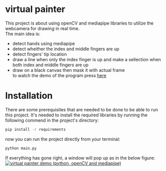 # virtual painter
This project is about using openCV and mediapipe libraries   to utilize the webcamera for drawing in real time.   
The main idea is:   
* detect hands using mediapipe
* detect wheither the index and middle fingers are up
* detect fingers' tip location
* draw a line when only the index finger is up and make a sellection when both index and middle fingers are up
* draw on a black canvas then mask it with actual frame   
to watch the demo of the program press [here](https://youtu.be/ZNPu2nwcXX4)


# Installation
There are some prerequisites that are needed to be done to be able to run this project.
It's needed to install the required libraries by running the following commend in the project's directory:
```bash
pip install -r requirements
```
now you can run the project directly from your terminal:
```bash
python main.py
```
If everything has gone right, a window will  pop up as in the below figure:
[![virtual painter demo (python, openCV and mediapipe)](./images/youtube-thumbnail.jpg)](https://youtu.be/unW7xfYYom4 "virtual painter demo (python, openCV and mediapipe)
") 
